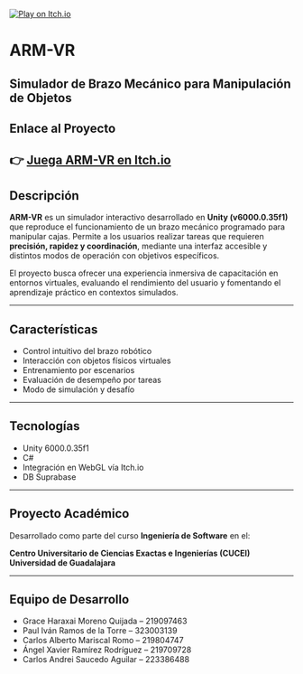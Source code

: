 [![Play on Itch.io](https://img.shields.io/badge/Play%20on-Itch.io-red?logo=itch-io)](https://b3tox.itch.io/arm-vr)

# ARM-VR

**Simulador de Brazo Mecánico para Manipulación de Objetos**
---
## Enlace al Proyecto

👉 [Juega ARM-VR en Itch.io](https://b3tox.itch.io/arm-vr)
---

## Descripción

**ARM-VR** es un simulador interactivo desarrollado en **Unity (v6000.0.35f1)** que reproduce el funcionamiento de un brazo mecánico programado para manipular cajas. Permite a los usuarios realizar tareas que requieren **precisión, rapidez y coordinación**, mediante una interfaz accesible y distintos modos de operación con objetivos específicos.

El proyecto busca ofrecer una experiencia inmersiva de capacitación en entornos virtuales, evaluando el rendimiento del usuario y fomentando el aprendizaje práctico en contextos simulados.

---

## Características

- Control intuitivo del brazo robótico
- Interacción con objetos físicos virtuales
- Entrenamiento por escenarios
- Evaluación de desempeño por tareas
- Modo de simulación y desafío

---

## Tecnologías

- Unity 6000.0.35f1  
- C#  
- Integración en WebGL vía Itch.io  
- DB Suprabase

---

## Proyecto Académico

Desarrollado como parte del curso **Ingeniería de Software** en el:

**Centro Universitario de Ciencias Exactas e Ingenierías (CUCEI)**  
**Universidad de Guadalajara**

---

## Equipo de Desarrollo

- Grace Haraxai Moreno Quijada – 219097463  
- Paul Iván Ramos de la Torre – 323003139  
- Carlos Alberto Mariscal Romo – 219804747  
- Ángel Xavier Ramírez Rodríguez – 219709728  
- Carlos Andrei Saucedo Aguilar – 223386488  

